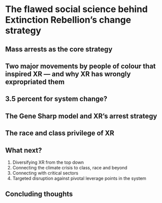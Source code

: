 # The flawed social science behind Extinction Rebellion’s change strategy

## Mass arrests as the core strategy

## Two major movements by people of colour that inspired XR — and why XR has wrongly expropriated them

## 3.5 percent for system change?

## The Gene Sharp model and XR’s arrest strategy

## The race and class privilege of XR

## What next?
1. Diversifying XR from the top down
2. Connecting the climate crisis to class, race and beyond
3. Connecting with critical sectors
4. Targeted disruption against pivotal leverage points in the system

## Concluding thoughts
